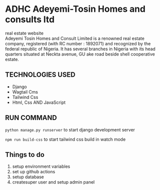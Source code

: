 # ADHC Adeyemi-Tosin Homes and consults ltd

real estate website  
Adeyemi Tosin Homes and Consult Limited is a renowned real estate company, registered (with RC number : 1892071) and recognized by the federal republic of Nigeria. It has several branches in Nigeria with its head quarters situated at Neckta avenue, GU ake road beside shell cooperative estate.

## TECHNOLOGIES USED
- Django
- Wagtail Cms
- Tailwind Css
- Html, Css AND JavaScript

## RUN COMMAND
`python manage.py runserver` to start django development server

`npm run build-css` to start tailwind css build in watch mode


## Things to do
1. setup environment variables
2. set up github actions
3. setup database
4. createsuper user and setup admin panel